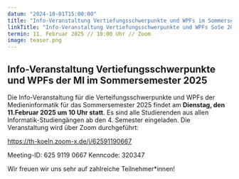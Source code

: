 ```yaml
---
datum: "2024-10-01T15:00:00"
title: "Info-Veranstaltung Vertiefungsschwerpunkte und WPFs im Sommersemester 2025"
linkTitle: "Info-Veranstaltung Vertiefungsschwerpunkte und WPFs SoSe 2025"
termin: 11. Februar 2025 // 10:00 Uhr // Zoom
image: teaser.png
---
```

## Info-Veranstaltung Vertiefungsschwerpunkte und WPFs der MI im Sommersemester 2025

Die Info-Veranstaltung für die Verteifungsschwerpunkte und WPFs der Medieninformatik für das Sommersemester 2025 findet am **Dienstag, den 11.Februar 2025 um 10 Uhr statt**. Es sind alle Studierenden aus allen Informatik-Studiengängen ab den 4. Semester eingeladen. Die Veranstaltung wird über Zoom durchgeführt:

https://th-koeln.zoom-x.de/j/62591190667

Meeting-ID: 625 9119 0667
Kenncode: 320347

Wir freuen wir uns sehr auf zahlreiche Teilnehmer*innen!
